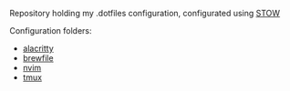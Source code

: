 Repository holding my .dotfiles configuration, configurated using [STOW](https://www.gnu.org/software/stow/)

Configuration folders:

- [alacritty](alacritty/README.md)
- [brewfile](brewfile/README.md)
- [nvim](nvim/README.md)
- [tmux](tmux/README.md)
